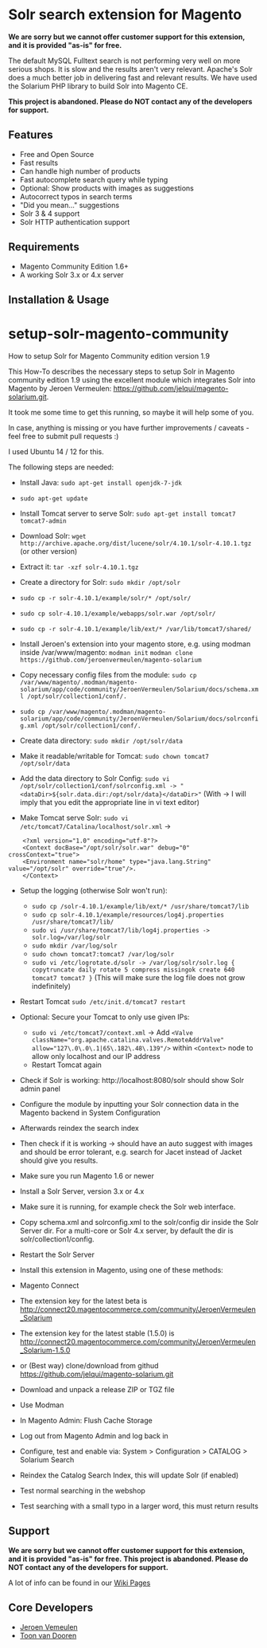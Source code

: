 Solr search extension for Magento
================
**We are sorry but we cannot offer customer support for this extension, and it is provided "as-is" for free.**

The default MySQL Fulltext search is not performing very well on more serious shops. It is slow and the results aren't very relevant. Apache's Solr does a much better job in delivering fast and relevant results. We have used the Solarium PHP library to build Solr into Magento CE.

**This project is abandoned. Please do NOT contact any of the developers for support.**

## Features

  * Free and Open Source
  * Fast results
  * Can handle high number of products
  * Fast autocomplete search query while typing
  * Optional: Show products with images as suggestions
  * Autocorrect typos in search terms
  * "Did you mean..." suggestions
  * Solr 3 & 4 support
  * Solr HTTP authentication support

## Requirements

  * Magento Community Edition 1.6+
  * A working Solr 3.x or 4.x server

## Installation & Usage

setup-solr-magento-community
============================

How to setup Solr for Magento Community edition version 1.9

This How-To describes the necessary steps to setup Solr in Magento community edition 1.9 using the excellent module which integrates Solr into Magento by Jeroen Vermeulen: https://github.com/jelqui/magento-solarium.git.

It took me some time to get this running, so maybe it will help some of you.

In case, anything is missing or you have further improvements / caveats - feel free to submit pull requests :)

I used Ubuntu 14 / 12 for this.

The following steps are needed:

* Install Java: ```sudo apt-get install openjdk-7-jdk```
* ```sudo apt-get update```
* Install Tomcat server to serve Solr: ```sudo apt-get install tomcat7 tomcat7-admin```
* Download Solr: ```wget http://archive.apache.org/dist/lucene/solr/4.10.1/solr-4.10.1.tgz``` (or other version)
* Extract it: ```tar -xzf solr-4.10.1.tgz```
* Create a directory for Solr: ```sudo mkdir /opt/solr```
* ```sudo cp -r solr-4.10.1/example/solr/* /opt/solr/```
* ```sudo cp solr-4.10.1/example/webapps/solr.war /opt/solr/```
* ```sudo cp -r solr-4.10.1/example/lib/ext/* /var/lib/tomcat7/shared/```
* Install Jeroen's extension into your magento store, e.g. using modman inside /var/www/magento: ```modman init``` ```modman clone https://github.com/jeroenvermeulen/magento-solarium```
* Copy necessary config files from the module: ```sudo cp /var/www/magento/.modman/magento-solarium/app/code/community/JeroenVermeulen/Solarium/docs/schema.xml /opt/solr/collection1/conf/.```
* ```sudo cp /var/www/magento/.modman/magento-solarium/app/code/community/JeroenVermeulen/Solarium/docs/solrconfig.xml /opt/solr/collection1/conf/.```
* Create data directory: ```sudo mkdir /opt/solr/data```
* Make it readable/writable for Tomcat: ```sudo chown tomcat7 /opt/solr/data```
* Add the data directory to Solr Config: ```sudo vi /opt/solr/collection1/conf/solrconfig.xml -> "<dataDir>${solr.data.dir:/opt/solr/data}</dataDir>"``` (With -> I will imply that you edit the appropriate line in vi text editor)

* Make Tomcat serve Solr: ```sudo vi /etc/tomcat7/Catalina/localhost/solr.xml``` -> 
```
    <?xml version="1.0" encoding="utf-8"?>
    <Context docBase="/opt/solr/solr.war" debug="0" crossContext="true">
    <Environment name="solr/home" type="java.lang.String" value="/opt/solr" override="true"/>.
    </Context>
```
* Setup the logging (otherwise Solr won't run):
  * ```sudo cp /solr-4.10.1/example/lib/ext/* /usr/share/tomcat7/lib```
  * ```sudo cp solr-4.10.1/example/resources/log4j.properties /usr/share/tomcat7/lib/```
  * ```sudo vi /usr/share/tomcat7/lib/log4j.properties -> solr.log=/var/log/solr```
  * ```sudo mkdir /var/log/solr```
  * ```sudo chown tomcat7:tomcat7 /var/log/solr```
  * ```sudo vi /etc/logrotate.d/solr -> /var/log/solr/solr.log { copytruncate daily rotate 5 compress missingok create 640 tomcat7 tomcat7 }``` (This will make sure the log file does not grow indefinitely)
* Restart Tomcat ```sudo /etc/init.d/tomcat7 restart```
* Optional: Secure your Tomcat to only use given IPs:
  * ```sudo vi /etc/tomcat7/context.xml``` -> Add ```<Valve className="org.apache.catalina.valves.RemoteAddrValve" allow="127\.0\.0\.1|65\.182\.48\.139"/>``` within ```<Context>``` node to allow only localhost and our IP address
  * Restart Tomcat again
* Check if Solr is working: http://localhost:8080/solr should show Solr admin panel
* Configure the module by inputting your Solr connection data in the Magento backend in System Configuration
* Afterwards reindex the search index
* Then check if it is working -> should have an auto suggest with images and should be error tolerant, e.g. search for Jacet instead of Jacket should give you results.

* Make sure you run Magento 1.6 or newer
* Install a Solr Server, version 3.x or 4.x
* Make sure it is running, for example check the Solr web interface.
* Copy schema.xml and solrconfig.xml to the solr/config dir inside the Solr Server dir. For a multi-core or Solr 4.x server, by default the dir is solr/collection1/config.
* Restart the Solr Server
* Install this extension in Magento, using one of these methods:
* Magento Connect
* The extension key for the latest beta is http://connect20.magentocommerce.com/community/JeroenVermeulen_Solarium
* The extension key for the latest stable (1.5.0) is http://connect20.magentocommerce.com/community/JeroenVermeulen_Solarium-1.5.0
* or (Best way) clone/download from githud https://github.com/jelqui/magento-solarium.git
* Download and unpack a release ZIP or TGZ file
* Use Modman
* In Magento Admin: Flush Cache Storage
* Log out from Magento Admin and log back in
* Configure, test and enable via: System > Configuration > CATALOG > Solarium Search
* Reindex the Catalog Search Index, this will update Solr (if enabled)
* Test normal searching in the webshop
* Test searching with a small typo in a larger word, this must return results


## Support

**We are sorry but we cannot offer customer support for this extension, and it is provided "as-is" for free.**
**This project is abandoned. Please do NOT contact any of the developers for support.**

A lot of info can be found in our [Wiki Pages](https://github.com/jeroenvermeulen/magento-solarium/wiki)

## Core Developers

  * [Jeroen Vemeulen](http://www.jeroenvermeulen.eu/)
  * [Toon van Dooren](http://www.magentocommerce.com/certification/directory/dev/172433/)
